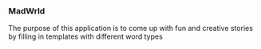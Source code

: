 ### MadWrld

The purpose of this application is to come up with fun and creative stories by filling in templates with different word types